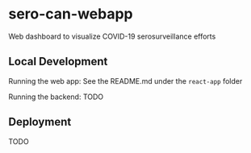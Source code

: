 # sero-can-webapp
Web dashboard to visualize COVID-19 serosurveillance efforts

## Local Development
Running the web app: See the README.md under the `react-app` folder

Running the backend: TODO

## Deployment
TODO
